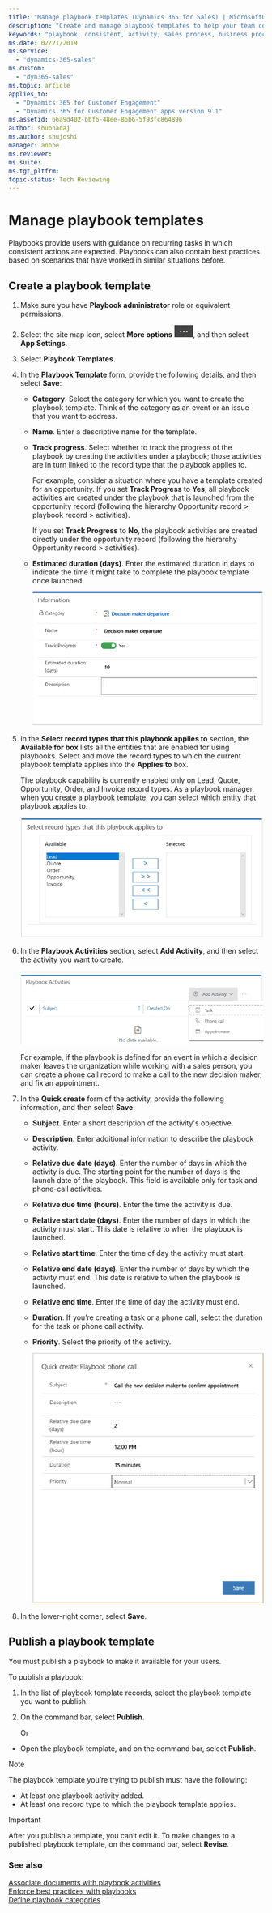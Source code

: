 ```yaml
---
title: "Manage playbook templates (Dynamics 365 for Sales) | MicrosoftDocs"
description: "Create and manage playbook templates to help your team consistently perform recurrent business processes such as a sales process."
keywords: "playbook, consistent, activity, sales process, business process, best practice"
ms.date: 02/21/2019
ms.service:
  - "dynamics-365-sales"
ms.custom:
  - "dyn365-sales"
ms.topic: article
applies_to:
  - "Dynamics 365 for Customer Engagement"
  - "Dynamics 365 for Customer Engagement apps version 9.1"
ms.assetid: 66a9d402-bbf6-48ee-86b6-5f93fc864896
author: shubhadaj
ms.author: shujoshi
manager: annbe
ms.reviewer: 
ms.suite: 
ms.tgt_pltfrm: 
topic-status: Tech Reviewing
---
```


# Manage playbook templates

Playbooks provide users with guidance on recurring tasks in which consistent actions are expected. Playbooks can also contain best practices based on scenarios that have worked in similar situations before.

## Create a playbook template

<!--note from editor: Line 67--is "fix an appointment" correct?--> 
 
<!--note from editor: Line 37: include graphic for site map icon?-->


1.  Make sure you have **Playbook administrator** role or equivalent permissions.

2.  Select the site map icon, select **More options** ![more options icon](media/more-options-icon.png "More Options icon"), and then select **App Settings**.  

3.  Select **Playbook Templates**.

4.  In the **Playbook Template** form, provide the following details, and then select **Save**:

    * **Category**. Select the category for which you want to create the playbook template. Think of the category as an event or an issue that you want to address.

    * **Name**. Enter a descriptive name for the template.

    * **Track progress**. Select whether to track the progress of the playbook by creating the activities under a playbook; those activities are in turn linked to the record type that the playbook applies to.

        For example, consider a situation where you have a template created for an opportunity. If you set **Track Progress** to **Yes**, all playbook activities are created under the playbook that is launched from the opportunity record (following the hierarchy Opportunity record &gt; playbook record &gt; activities).

        If you set **Track Progress** to **No**, the playbook activities are created directly under the opportunity record (following the hierarchy Opportunity record &gt; activities).

    * **Estimated duration (days)**. Enter the estimated duration in days to indicate the time it might take to complete the playbook template once launched.

        ![information section on playbook template form](media/playbook-template-information-section.png "Information section on Playbook template form")  

5.  In the **Select record types that this playbook applies to** section, the **Available for box** lists all the entities that are enabled for using playbooks. Select and move the record types to which the current playbook template applies into the **Applies to** box.

    The playbook capability is currently enabled only on Lead, Quote, Opportunity, Order, and Invoice record types. As a playbook manager, when you create a playbook template, you can select which entity that playbook applies to.

    ![section to select record types the playbook applies to](media/playbook-applies-to.png "Section to select record types the playbook applies to")  

6.  In the **Playbook Activities** section, select **Add Activity**, and then select the activity you want to create.

    ![add playbook activity](media/add-activity.png "Add playbook activity")  

    For example, if the playbook is defined for an event in which a decision maker leaves the organization while working with a sales person, you can create a phone call record to make a call to the new decision maker, and fix an appointment.

7.  In the **Quick create** form of the activity, provide the following information, and then select **Save**:

    *  **Subject**. Enter a short description of the activity's objective. 

    *  **Description**. Enter additional information to describe the playbook activity.

    *  **Relative due date (days)**. Enter the number of days in which the activity is due. The starting point for the number of days is the launch date of the playbook. This field is available only for task and phone-call activities.

    *  **Relative due time (hours)**. Enter the time the activity is due.

    *  **Relative start date (days)**. Enter the number of days in which the activity must start. This date is relative to when the playbook is launched.

    *  **Relative start time**. Enter the time of day the activity must start.

    *  **Relative end date (days)**. Enter the number of days by which the activity must end. This date is relative to when the playbook is launched.

    *  **Relative end time**. Enter the time of day the activity must end.

    *  **Duration**. If you’re creating a task or a phone call, select the duration for the task or phone call activity.

    * **Priority**. Select the priority of the activity.

        ![quick create form for phone call activity](media/quick-create-phone-call-form.png "Quick create form for phone call activity")  

8.  In the lower-right corner, select **Save**.


## Publish a playbook template

You must publish a playbook to make it available for your users.

To publish a playbook:

1. In the list of playbook template records, select the playbook template you want to publish.
2. On the command bar, select **Publish**.

    Or

* Open the playbook template, and on the command bar, select **Publish**.

> [!NOTE]
> The playbook template you’re trying to publish must have the following:
>   -   At least one playbook activity added.
>   -   At least one record type to which the playbook template applies.

<!--note from editor: Text in the Important note below: I found this a little confusing. First sentence says you can't edit a published template. Second sentence says you can make changes with "Revise". Is "revising" something different from "editing"?-->

> [!IMPORTANT]
> After you publish a template, you can’t edit it. To make changes to a published playbook template, on the command bar, select **Revise**.

### See also
[Associate documents with playbook activities](associate-documents-playbook-activities.md)  
[Enforce best practices with playbooks](enforce-best-practices-playbooks.md)  
[Define playbook categories](define-playbook-categories.md)
